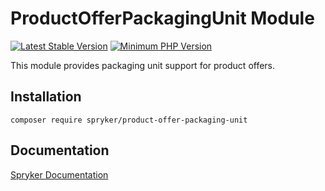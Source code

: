 # ProductOfferPackagingUnit Module
[![Latest Stable Version](https://poser.pugx.org/spryker/product-offer-packaging-unit/v/stable.svg)](https://packagist.org/packages/spryker/product-offer-packaging-unit)
[![Minimum PHP Version](https://img.shields.io/badge/php-%3E%3D%208.2-8892BF.svg)](https://php.net/)

This module provides packaging unit support for product offers.

## Installation

```
composer require spryker/product-offer-packaging-unit
```

## Documentation

[Spryker Documentation](https://docs.spryker.com)
